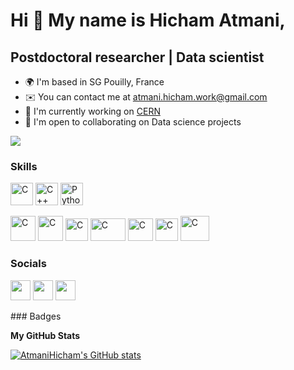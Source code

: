 Hi 👋 My name is Hicham Atmani,
===============================

Postdoctoral researcher | Data scientist
----------------------------------------

* 🌍  I'm based in SG Pouilly, France
* ✉️  You can contact me at [atmani.hicham.work@gmail.com](mailto:atmani.hicham.work@gmail.com)
* 🚀  I'm currently working on [CERN](http://home.cern/)
* 🤝  I'm open to collaborating on Data science projects

<a href="https://www.github.com/AtmaniHicham" target="_blank" rel="noreferrer"><img
src="https://img.shields.io/github/followers/AtmaniHicham?logo=github&style=for-the-badge&color=0891b2&labelColor=1c1917" /></a>
### Skills

<p align="left">
<a href="https://docs.microsoft.com/en-us/cpp/?view=msvc-170" target="_blank" rel="noreferrer"><img src="https://raw.githubusercontent.com/danielcranney/readme-generator/main/public/icons/skills/c-colored.svg" width="36" height="36" alt="C" /></a>
<a href="https://docs.microsoft.com/en-us/cpp/?view=msvc-170" target="_blank" rel="noreferrer"><img src="https://raw.githubusercontent.com/danielcranney/readme-generator/main/public/icons/skills/cplusplus-colored.svg" width="36" height="36" alt="C++" /></a>
<a href="https://www.python.org/" target="_blank" rel="noreferrer"><img src="https://raw.githubusercontent.com/danielcranney/readme-generator/main/public/icons/skills/python-colored.svg" width="36" height="36" alt="Python" /></a>
  
<a href="https://pandas.pydata.org/" target="_blank" rel="noreferrer"><img src="https://pandas.pydata.org/static/img/pandas_mark.svg" width="40" height="40" alt="C" /></a>
<a href="https://numpy.org/" target="_blank" rel="noreferrer"><img src="https://user-images.githubusercontent.com/67586773/105040771-43887300-5a88-11eb-9f01-bee100b9ef22.png" width="40" height="40" alt="C" /></a>
<a href="https://matplotlib.org/" target="_blank" rel="noreferrer"><img src="https://upload.wikimedia.org/wikipedia/commons/thumb/0/01/Created_with_Matplotlib-logo.svg/2048px-Created_with_Matplotlib-logo.svg.png" width="36" height="36" alt="C" /></a>
<a href="https://scikit-learn.org/stable/" target="_blank" rel="noreferrer"><img src="https://upload.wikimedia.org/wikipedia/commons/thumb/0/05/Scikit_learn_logo_small.svg/1200px-Scikit_learn_logo_small.svg.png" width="56" height="36" alt="C" /></a>
<a href="https://scipy.org/" target="_blank" rel="noreferrer"><img src="https://docs.scipy.org/doc/scipy/_static/logo.svg" width="40" height="36" alt="C" /></a>
<a href="https://www.tensorflow.org/" target="_blank" rel="noreferrer"><img src="https://upload.wikimedia.org/wikipedia/commons/thumb/2/2d/Tensorflow_logo.svg/1200px-Tensorflow_logo.svg.png" width="36" height="36" alt="C" /></a>
<a href="https://pytorch.org/" target="_blank" rel="noreferrer"><img src="https://pytorch.org/assets/images/pytorch-logo.png" width="46" height="40" alt="C" /></a>

</p>

### Socials

<p align="left"> <a href="https://www.github.com/AtmaniHicham" target="_blank" rel="noreferrer"><img src="https://raw.githubusercontent.com/danielcranney/readme-generator/main/public/icons/socials/github.svg" width="32" height="32" /></a> <a href="https://www.linkedin.com/in/hichamatmani" target="_blank" rel="noreferrer"><img src="https://raw.githubusercontent.com/danielcranney/readme-generator/main/public/icons/socials/linkedin.svg" width="32" height="32" /></a> <a href="https://www.twitter.com/hichamatmani17" target="_blank" rel="noreferrer"><img src="https://raw.githubusercontent.com/danielcranney/readme-generator/main/public/icons/socials/twitter.svg" width="32" height="32" /></a></p>
### Badges

<b>My GitHub Stats</b>

<a href="http://www.github.com/AtmaniHicham"><img src="https://github-readme-stats.vercel.app/api?username=AtmaniHicham&show_icons=true&hide=&count_private=true&title_color=0891b2&text_color=ffffff&icon_color=0891b2&bg_color=1c1917&hide_border=true&show_icons=true" alt="AtmaniHicham's GitHub stats" /></a>
